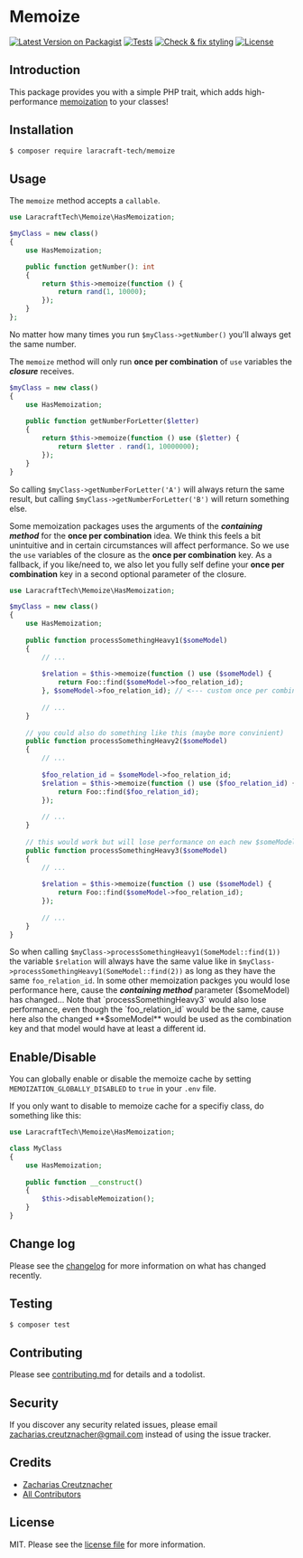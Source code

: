 # Memoize

[![Latest Version on Packagist](https://img.shields.io/packagist/v/laracraft-tech/memoize.svg?style=flat-square)](https://packagist.org/packages/laracraft-tech/memoize)
[![Tests](https://github.com/laracraft-tech/memoize/actions/workflows/run-tests.yml/badge.svg?branch=main)](https://github.com/laracraft-tech/memoize/actions/workflows/run-tests.yml)
[![Check & fix styling](https://github.com/laracraft-tech/memoize/actions/workflows/fix-php-code-style-issues.yml/badge.svg?branch=main)](https://github.com/laracraft-tech/memoize/actions/workflows/fix-php-code-style-issues.yml)
[![License](https://img.shields.io/packagist/l/laracraft-tech/memoize.svg?style=flat-square)](https://packagist.org/packages/laracraft-tech/memoize)
<!--[![Total Downloads](https://img.shields.io/packagist/dt/laracraft-tech/memoize.svg?style=flat-square)](https://packagist.org/packages/laracraft-tech/memoize)-->

## Introduction

This package provides you with a simple PHP trait, which adds high-performance [memoization](https://en.wikipedia.org/wiki/Memoization) to your classes!

## Installation

``` bash
$ composer require laracraft-tech/memoize
```


## Usage

The `memoize` method accepts a `callable`.

```php
use LaracraftTech\Memoize\HasMemoization;

$myClass = new class()
{    
    use HasMemoization;

    public function getNumber(): int
    {
        return $this->memoize(function () {
            return rand(1, 10000);
        });
    }
};
```

No matter how many times you run `$myClass->getNumber()` you'll always get the same number.

The `memoize` method will only run **once per combination** of `use` variables the ***closure*** receives.

```php
$myClass = new class()
{
    use HasMemoization;
    
    public function getNumberForLetter($letter)
    {
        return $this->memoize(function () use ($letter) {
            return $letter . rand(1, 10000000);
        });
    }
}
```

So calling `$myClass->getNumberForLetter('A')` will always return the same result, but calling `$myClass->getNumberForLetter('B')` will return something else.

Some memoization packages uses the arguments of the ***containing method*** for the **once per combination** idea.
We think this feels a bit unintuitive and in certain circumstances will affect performance. So we use the `use` variables of the closure as the **once per combination** key. As a fallback, if you like/need to, we also let you fully self define your **once per combination** key in a second optional parameter of the closure.

```php
use LaracraftTech\Memoize\HasMemoization;

$myClass = new class()
{
    use HasMemoization;
    
    public function processSomethingHeavy1($someModel)
    {
        // ...
        
        $relation = $this->memoize(function () use ($someModel) {
            return Foo::find($someModel->foo_relation_id);
        }, $someModel->foo_relation_id); // <--- custom once per combination key
        
        // ...
    }
    
    // you could also do something like this (maybe more convinient)
    public function processSomethingHeavy2($someModel)
    {
        // ...
        
        $foo_relation_id = $someModel->foo_relation_id;
        $relation = $this->memoize(function () use ($foo_relation_id) {
            return Foo::find($foo_relation_id);
        });
        
        // ...
    }
    
    // this would work but will lose performance on each new $someModel even foo_relation_id would be the same
    public function processSomethingHeavy3($someModel)
    {
        // ...
        
        $relation = $this->memoize(function () use ($someModel) {
            return Foo::find($someModel->foo_relation_id);
        });
        
        // ...
    }
}
```

So when calling `$myClass->processSomethingHeavy1(SomeModel::find(1))` the variable `$relation` will always have the same value like in `$myClass->processSomethingHeavy1(SomeModel::find(2))` as long as they have the same `foo_relation_id`. In some other memoization packges you would lose performance here, cause the ***containing method*** parameter ($someModel) has changed... Note that `processSomethingHeavy3` would also lose performance, even though the `foo_relation_id` would be the same, cause here also the changed **$someModel** would be used as the combination key and that model would have at least a different id.

## Enable/Disable

You can globally enable or disable the memoize cache by setting `MEMOIZATION_GLOBALLY_DISABLED` to `true` in your `.env` file.

If you only want to disable to memoize cache for a specifiy class, do something like this:

```php
use LaracraftTech\Memoize\HasMemoization;

class MyClass
{
    use HasMemoization;
    
    public function __construct()
    {
        $this->disableMemoization();
    }
}
```

## Change log

Please see the [changelog](changelog.md) for more information on what has changed recently.

## Testing

``` bash
$ composer test
```

## Contributing

Please see [contributing.md](contributing.md) for details and a todolist.

## Security

If you discover any security related issues, please email zacharias.creutznacher@gmail.com instead of using the issue tracker.

## Credits

- [Zacharias Creutznacher][link-author]
- [All Contributors][link-contributors]

## License

MIT. Please see the [license file](license.md) for more information.

[ico-version]: https://img.shields.io/packagist/v/laracraft-tech/laravel-dynamic-model.svg?style=flat-square
[ico-downloads]: https://img.shields.io/packagist/dt/laracraft-tech/laravel-dynamic-model.svg?style=flat-square
[ico-travis]: https://img.shields.io/travis/laracraft-tech/laravel-dynamic-model/master.svg?style=flat-square
[ico-styleci]: https://styleci.io/repos/12345678/shield

[link-packagist]: https://packagist.org/packages/laracraft-tech/laravel-dynamic-model
[link-downloads]: https://packagist.org/packages/laracraft-tech/laravel-dynamic-model
[link-travis]: https://travis-ci.org/laracraft-tech/laravel-dynamic-model
[link-styleci]: https://styleci.io/repos/12345678
[link-author]: https://github.com/laracraft-tech
[link-contributors]: ../../contributors

